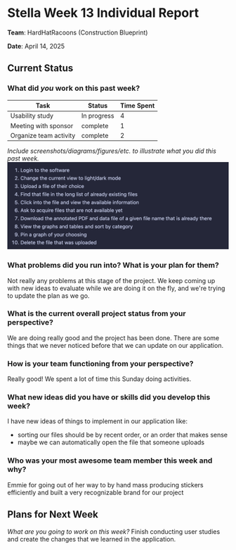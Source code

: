 # Stella Week 13 Individual Report

**Team**: HardHatRacoons (Construction Blueprint)

**Date**: April 14, 2025

## Current Status

### What did _you_ work on this past week?

| Task                 | Status      | Time Spent |
| -------------------- | ----------- | ---------- |
| Usability study      | In progress | 4          |
| Meeting with sponsor | complete    | 1          |
| Organize team activity | complete    | 2          |

_Include screenshots/diagrams/figures/etc. to illustrate what you did this past week._
![new usability study plan](images/stella-usability-study.png)

### What problems did you run into? What is your plan for them?

Not really any problems at this stage of the project. We keep coming up with new ideas to evaluate while we are doing it on the fly, and we're trying to update the plan as we go. 

### What is the current overall project status from your perspective?

We are doing really good and the project has been done. There are some things that we never noticed before that we can update on our application.

### How is your team functioning from your perspective?

Really good! We spent a lot of time this Sunday doing activities.

### What new ideas did you have or skills did you develop this week?

I have new ideas of things to implement in our application like:
- sorting our files should be by recent order, or an order that makes sense
- maybe we can automatically open the file that someone uploads

### Who was your most awesome team member this week and why?

Emmie for going out of her way to by hand mass producing stickers efficiently and built a very recognizable brand for our project

## Plans for Next Week

_What are you going to work on this week?_
Finish conducting user studies and create the changes that we learned in the application. 
